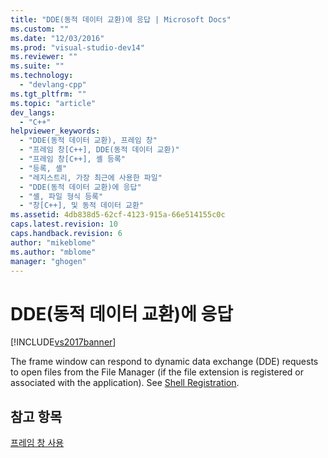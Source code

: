 ```yaml
---
title: "DDE(동적 데이터 교환)에 응답 | Microsoft Docs"
ms.custom: ""
ms.date: "12/03/2016"
ms.prod: "visual-studio-dev14"
ms.reviewer: ""
ms.suite: ""
ms.technology: 
  - "devlang-cpp"
ms.tgt_pltfrm: ""
ms.topic: "article"
dev_langs: 
  - "C++"
helpviewer_keywords: 
  - "DDE(동적 데이터 교환), 프레임 창"
  - "프레임 창[C++], DDE(동적 데이터 교환)"
  - "프레임 창[C++], 셸 등록"
  - "등록, 셸"
  - "레지스트리, 가장 최근에 사용한 파일"
  - "DDE(동적 데이터 교환)에 응답"
  - "셸, 파일 형식 등록"
  - "창[C++], 및 동적 데이터 교환"
ms.assetid: 4db838d5-62cf-4123-915a-66e514155c0c
caps.latest.revision: 10
caps.handback.revision: 6
author: "mikeblome"
ms.author: "mblome"
manager: "ghogen"
---
```

# DDE(동적 데이터 교환)에 응답
[!INCLUDE[vs2017banner](../assembler/inline/includes/vs2017banner.md)]

The frame window can respond to dynamic data exchange \(DDE\) requests to open files from the File Manager \(if the file extension is registered or associated with the application\).  See [Shell Registration](../mfc/special-cwinapp-services.md).  
  
## 참고 항목  
 [프레임 창 사용](../mfc/using-frame-windows.md)